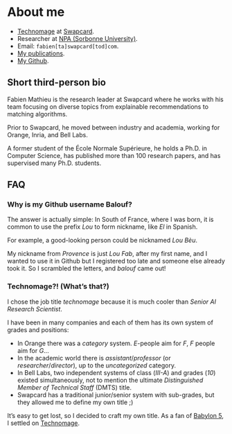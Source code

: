 # About me


* [Technomage](https://en.wikipedia.org/wiki/Technomage) at [Swapcard](https://www.swapcard.com).
* Researcher at [NPA (Sorbonne University)](https://www-npa.lip6.fr/).
* Email: `fabien[ta]swapcard[tod]com`.
* [My publications](https://cv.hal.science/fabien-mathieu).
* [My Github](https://github.com/balouf).


## Short third-person bio


Fabien Mathieu is the research leader at Swapcard where he works with his team focusing on diverse topics from explainable recommendations to matching algorithms.

Prior to Swapcard, he moved between industry and academia, working for Orange, Inria, and Bell Labs.

A former student of the École Normale Supérieure, he holds a Ph.D. in Computer Science, has published more than 100 research papers, and has supervised many Ph.D. students.

## FAQ

### Why is my Github username Balouf?

The answer is actually simple: 
In South of France, where I was born, 
it is common to use the prefix *Lou* to form nickname, like *El* in Spanish.

For example, a good-looking person could be nicknamed *Lou Bèu*.

My nickname from *Provence* is just *Lou Fab*, after my first name, and I wanted to use it in Github but I registered too late and someone else already took it. So I scrambled the letters, and *balouf* came out! 

### Technomage?! (What’s that?)

I chose the job title *technomage* because it is much cooler than *Senior AI Research Scientist*.

I have been in many companies and each of them has its own system of grades and positions:
* In Orange there was a *category* system. *E*-people aim for *F*, *F* people aim for *G*...
* In the academic world there is *assistant*/*professor* (or *researcher*/*director*), up to the *uncategorized* category.
* In Bell Labs, two independent systems of class (*III-A*) and grades (*10*) existed simultaneously, not to mention the ultimate *Distinguished Member of Technical Staff* (DMTS) title.
* Swapcard has a traditional junior/senior system with sub-grades, but they allowed me to define my own title ;)

It’s easy to get lost, so I decided to craft my own title.
As a fan of [Babylon 5](https://en.wikipedia.org/wiki/Babylon_5), I settled on [Technomage](https://babylon5.fandom.com/wiki/Techno-mage).
